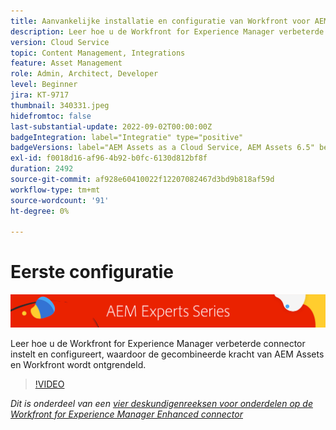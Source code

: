 ```yaml
---
title: Aanvankelijke installatie en configuratie van Workfront voor AEM verbeterde connector
description: Leer hoe u de Workfront for Experience Manager verbeterde connector instelt en configureert, waardoor de gecombineerde kracht van AEM Assets en Workfront wordt ontgrendeld.
version: Cloud Service
topic: Content Management, Integrations
feature: Asset Management
role: Admin, Architect, Developer
level: Beginner
jira: KT-9717
thumbnail: 340331.jpeg
hidefromtoc: false
last-substantial-update: 2022-09-02T00:00:00Z
badgeIntegration: label="Integratie" type="positive"
badgeVersions: label="AEM Assets as a Cloud Service, AEM Assets 6.5" before-title="false"
exl-id: f0018d16-af96-4b92-b0fc-6130d812bf8f
duration: 2492
source-git-commit: af928e60410022f12207082467d3bd9b818af59d
workflow-type: tm+mt
source-wordcount: '91'
ht-degree: 0%

---
```


# Eerste configuratie

![AEM Deskundigenreeks](./assets/banner.png)

Leer hoe u de Workfront for Experience Manager verbeterde connector instelt en configureert, waardoor de gecombineerde kracht van AEM Assets en Workfront wordt ontgrendeld.

>[!VIDEO](https://video.tv.adobe.com/v/340331?quality=12&learn=on)

_Dit is onderdeel van een [vier deskundigenreeksen voor onderdelen op de Workfront for Experience Manager Enhanced connector](./overview.md)_
